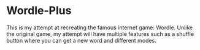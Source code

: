 # Wordle-Plus
This is my attempt at recreating the famous internet game: Wordle. Unlike the original game, my attempt will have multiple features such as a shuffle button where you can get a new word and different modes.
